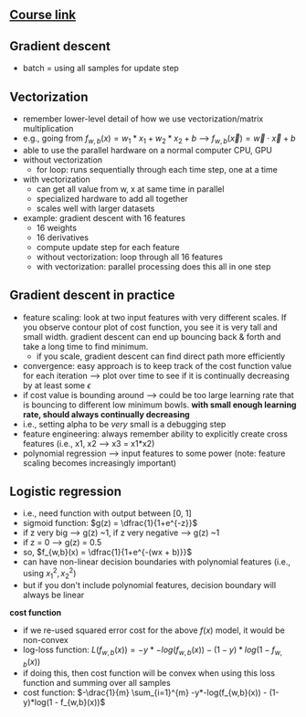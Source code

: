 ## [Course link](https://www.coursera.org/learn/machine-learning/home/welcome)

## Gradient descent

* batch = using all samples for update step

## Vectorization

* remember lower-level detail of how we use vectorization/matrix multiplication 
* e.g., going from $f_{w,b}(x) = w_{1}*x_{1} + w_{2}*x_{2} + b$ --> $f_{w,b}(\vec{x}) = \vec{w} \cdot \vec{x} + b$ 
* able to use the parallel hardware on a normal computer CPU, GPU
* without vectorization
  * for loop: runs sequentially through each time step, one at a time
* with vectorization
  * can get all value from w, x at same time in parallel
  * specialized hardware to add all together
  * scales well with larger datasets
* example: gradient descent with 16 features
  * 16 weights
  * 16 derivatives
  * compute update step for each feature
  * without vectorization: loop through all 16 features
  * with vectorization: parallel processing does this all in one step

## Gradient descent in practice
  * feature scaling: look at two input features with very different scales. If you observe contour plot of cost function, you see it is very tall and small width. gradient descent can end up bouncing back & forth and take a long time to find minimum.
    * if you scale, gradient descent can find direct path more efficiently
  * convergence: easy approach is to keep track of the cost function value for each iteration --> plot over time to see if it is continually decreasing by at least some $\epsilon$
  * if cost value is bounding around --> could be too large learning rate that is bouncing to different low minimum bowls. **with small enough learning rate, should always continually decreasing**
  * i.e., setting alpha to be _very_ small is a debugging step
  * feature engineering: always remember ability to explicitly create cross features (i.e., x1, x2 --> x3 = x1*x2)
  * polynomial regression --> input features to some power (note: feature scaling becomes increasingly important)

## Logistic regression
  * i.e., need function with output between [0, 1]
  * sigmoid function: $g(z) = \dfrac{1}{1+e^{-z}}$
  * if z very big --> g(z) ~1, if z very negative --> g(z) ~1
  * if z = 0 --> g(z) = 0.5
  * so, $f_{w,b}(x) = \dfrac{1}{1+e^{-(wx + b)}}$
  * can have non-linear decision boundaries with polynomial features (i.e., using $x_{1}^2, x_{2}^2$)
  * but if you don't include polynomial features, decision boundary will always be linear

**cost function**
* if we re-used squared error cost for the above $f(x)$ model, it would be non-convex
* log-loss function: $L(f_{w,b}(x)) = -y*-log(f_{w,b}(x)) - (1-y)*log(1 - f_{w,b}(x))$
* if doing this, then cost function will be convex when using this loss function and summing over all samples
* cost function: $-\drac{1}{m} \sum_{i=1}^{m} -y*-log(f_{w,b}(x)) - (1-y)*log(1 - f_{w,b}(x))$
